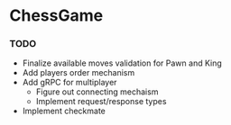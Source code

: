 # ChessGame
### TODO
- Finalize available moves validation for Pawn and King
- Add players order mechanism
- Add gRPC for multiplayer
  - Figure out connecting mechaism
  - Implement request/response types
- Implement checkmate
